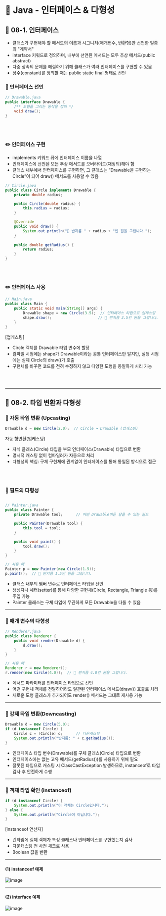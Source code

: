 # 🧠 Java - 인터페이스 & 다형성

## 📘 08-1. 인터페이스
- 클래스가 구현해야 할 메서드의 이름과 시그니처(매개변수, 반환형)만 선언한 일종의 "계약서"
- interface 키워드로 정의하며, 내부에 선언된 메서드는 모두 추상 메서드(public abstract)
- 다중 상속의 문제를 해결하기 위해 클래스가 여러 인터페이스를 구현할 수 있음
- 상수(constant)를 정의할 때는 public static final 형태로 선언


### 🎯 인터페이스 선언

```java
// Drawable.java
public interface Drawable {
    /** 도형을 그리는 동작을 정의 */
    void draw();
}
```

<br>
<br>

### ✏️ 인터페이스 구현
- implements 키워드 뒤에 인터페이스 이름을 나열
- 인터페이스에 선언된 모든 추상 메서드를 오버라이드(재정의)해야 함
- 클래스 내부에서 인터페이스를 구현하면, 그 클래스는 “Drawable을 구현하는 Circle”이 되어 draw() 메서드를 사용할 수 있음

```java
// Circle.java
public class Circle implements Drawable {
    private double radius;

    public Circle(double radius) {
        this.radius = radius;
    }

    @Override
    public void draw() {
        System.out.println("🔵 반지름 " + radius + "인 원을 그립니다.");
    }
    
    public double getRadius() {
        return radius;
    }
}
```
<br>
<br>

### ✏️ 인터페이스 사용
```java
// Main.java
public class Main {
    public static void main(String[] args) {
        Drawable shape = new Circle(3.5);  // 인터페이스 타입으로 업캐스팅
        shape.draw();                     // 🔵 반지름 3.5인 원을 그립니다.
    }
}
```
[업캐스팅]
- Circle 객체를 Drawable 타입 변수에 할당
- 컴파일 시점에는 shape가 Drawable이라는 공통 인터페이스만 알지만, 실행 시점에는 실제 Circle의 draw()가 호출
- 구현체를 바꾸면 코드를 전혀 수정하지 않고 다양한 도형을 동일하게 처리 가능

<br>
<br>

---
## 🧬 08-2. 타입 변환과 다형성

### 🔄 자동 타입 변환 (Upcasting)

```java
Drawable d = new Circle(2.0);  // Circle → Drawable (업캐스팅)
```
자동 형변환(업케스팅)
- 자식 클래스(Circle) 타입을 부모 인터페이스(Drawable) 타입으로 변환
- 명시적 캐스팅 없이 컴파일러가 자동으로 처리
- 다형성의 핵심: 구체 구현체에 관계없이 인터페이스를 통해 통일된 방식으로 접근

<br>
<br>

### 🧪 필드의 다형성

```java

// Painter.java
public class Painter {
    private Drawable tool;      // 어떤 Drawable이든 담을 수 있는 필드

    public Painter(Drawable tool) {
        this.tool = tool;
    }

    public void paint() {
        tool.draw();
    }
}

// 사용 예
Painter p = new Painter(new Circle(1.5));
p.paint();  // 🔵 반지름 1.5인 원을 그립니다.
```
- 클래스 내부의 멤버 변수로 인터페이스 타입을 선언
- 생성자나 세터(setter)를 통해 다양한 구현체(Circle, Rectangle, Triangle 등)를 주입 가능
- Painter 클래스는 구체 타입에 무관하게 모든 Drawable을 다룰 수 있음

---

### 🔁 매개 변수의 다형성

```java
// Renderer.java
public class Renderer {
    public void render(Drawable d) {
        d.draw();
    }
}

// 사용 예
Renderer r = new Renderer();
r.render(new Circle(4.0));  // 🔵 반지름 4.0인 원을 그립니다.
```
- 메서드 파라미터를 인터페이스 타입으로 선언
- 어떤 구현체 객체를 전달하더라도 일관된 인터페이스 메서드(draw()) 호출로 처리
- 새로운 도형 클래스가 추가되어도 render() 메서드는 그대로 재사용 가능

---

### 📌 강제 타입 변환(Downcasting)


```java
Drawable d = new Circle(5.0);
if (d instanceof Circle) {
    Circle c = (Circle) d;      // 다운캐스팅
    System.out.println("반지름: " + c.getRadius());
}
```

- 인터페이스 타입 변수(Drawable)를 구체 클래스(Circle) 타입으로 변환
- 인터페이스에는 없는 고유 메서드(getRadius())를 사용하기 위해 필요
- 잘못된 타입으로 캐스팅 시 ClassCastException 발생하므로, instanceof로 타입 검사 후 안전하게 수행

---

### 🧐 객체 타입 확인 (instanceof)


```java
if (d instanceof Circle) {
    System.out.println("이 객체는 Circle입니다.");
} else {
    System.out.println("Circle이 아닙니다.");
}
```
[instanceof 연산자]
- 런타임에 실제 객체가 특정 클래스나 인터페이스를 구현했는지 검사
- 다운캐스팅 전 사전 체크로 사용
- Boolean 값을 반환

---
#### (1) instanceof 예제
![image](https://github.com/user-attachments/assets/e34399a0-db1e-4f28-b78d-c3f1ea1d69cb)

---

#### (2) interface 예제
![image](https://github.com/user-attachments/assets/eb082666-f4be-4580-b365-63ebb592e864)

